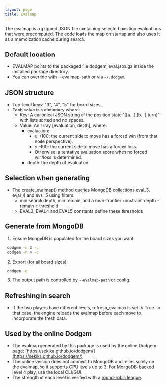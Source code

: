 ```yaml
---
layout: page
title: Evalmap
---
```


The evalmap is a gzipped JSON file containing selected position evaluations that were precomputed. The code loads the map on startup and also uses it as a memoization cache during search.

## Default location
- EVALMAP points to the packaged file dodgem_eval.json.gz inside the installed package directory.
- You can override with --evalmap-path or via `~/.dodgem`.

## JSON structure
- Top-level keys: "3", "4", "5" for board sizes.
- Each value is a dictionary where:
  - Key: A canonical JSON string of the position state "[[a...],[b...],turn]" with lists sorted and no spaces.
  - Value: An array [evaluation, depth], where:
    - evaluation:
      - ≥ +100: the current side to move has a forced win (from that node perspective).
      - ≤ -100: the current side to move has a forced loss.
      - Otherwise: a tentative evaluation score when no forced win/loss is determined.
    - depth: the depth of evaluation

## Selection when generating
- The create_evalmap() method queries MongoDB collections eval_3, eval_4 and eval_5 using filters:
  - min search depth, min remain, and a near-frontier constraint depth - remain ≥ threshold
  - EVAL3, EVAL4 and EVAL5 constants define these thresholds

## Generate from MongoDB
1) Ensure MongoDB is populated for the board sizes you want:
  ```bash
   dodgem -n 3 -c
   dodgem -n 4 -c
  ```
2) Export (for all board sizes):
  ```bash
   dodgem -e
  ```
3) The output path is controlled by `--evalmap-path` or config.

## Refreshing in search
- If the two players have different levels, refresh_evalmap is set to True. In that case, the engine reloads the evalmap before each move to incorporate the fresh data.

## Used by the online Dodgem
- The evalmap generated by this package is used by the online Dodgem page: [https://sekika.github.io/dodgem/](https://sekika.github.io/dodgem/).
- The online version does not connect to MongoDB and relies solely on the evalmap, so it supports CPU levels up to 3. For MongoDB-backed level 4 play, use the local CLI/GUI.
- The strength of each level is verified with a [round-robin league](../level).
